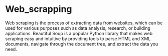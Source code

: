 # Web_scrapping
Web scraping is the process of extracting data from websites, which can be used for various purposes such as data analysis, research, or building applications. Beautiful Soup is a popular Python library that makes web scraping easy and intuitive by providing tools to parse HTML and XML documents, navigate through the document tree, and extract the data you need.
